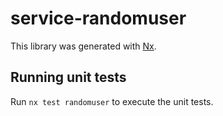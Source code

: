 # service-randomuser

This library was generated with [Nx](https://nx.dev).

## Running unit tests

Run `nx test randomuser` to execute the unit tests.

